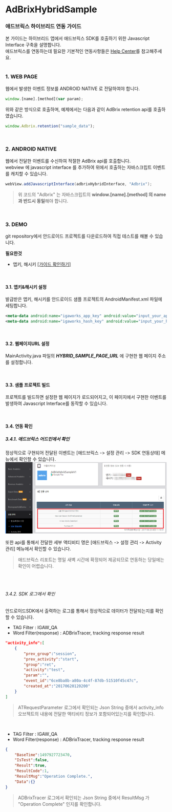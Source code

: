 # AdBrixHybridSample
  
  
### 애드브릭스 하이브리드 연동 가이드  

본 가이드는 하이브리드 앱에서 애드브릭스 SDK를 호출하기 위한 Javascript Interface 구축을 설명합니다.  
애드브릭스를 연동하는데 필요한 기본적인 연동사항들은 [Help Center](http://help.igaworks.com)를 참고해주세요.  
<br>

### 1. WEB PAGE
웹에서 발생한 이벤트 정보를 ANDROID NATIVE 로 전달하여야 합니다.  

~~~javascript
window.[name].[method](var param);
~~~

위와 같은 방식으로 호출하며, 예제에서는 다음과 같이 AdBrix retention api를 호출하였습니다.  

~~~javascript
window.Adbrix.retention("sample_data");
~~~

<br>

### 2. ANDROID NATIVE
웹에서 전달한 이벤트를 수신하여 적절한 AdBrix api를 호출합니다.  
webview 에 javascript interface 를 추가하여 위에서 호출하는 자바스크립트 이벤트를 캐치할 수 있습니다.

~~~java
webView.addJavascriptInterface(adbrixHybridInterface, "Adbrix");
~~~

> 위 코드의 "Adbrix" 는 자바스크립트의 **window.[name].[method] 의 name과 반드시 동일**해야 합니다.


<br>

### 3. DEMO
git repository에서 안드로이드 프로젝트를 다운로드하여 직접 테스트를 해볼 수 있습니다.   

**필요한것**
+ 앱키, 해시키 [[가이드 확인하기]](http://help.igaworks.com/hc/ko/3_3/Content/Article/app_registration)
<br>

#### 3.1. 앱키&해시키 설정
발급받은 앱키, 해시키를 안드로이드 샘플 프로젝트의 AndroidManifest.xml 파일에 세팅합니다.
~~~xml
<meta-data android:name="igaworks_app_key" android:value="input_your_app_key" />
<meta-data android:name="igaworks_hash_key" android:value="input_your_hash_key" />
~~~
  
<br>

#### 3.2. 웹페이지URL 설정
MainActivity.java 파일의 *__HYBRID_SAMPLE_PAGE_URL__* 에 구현한 웹 페이지 주소를 설정합니다.

<br>

#### 3.3. 샘플 프로젝트 빌드
프로젝트를 빌드하면 설정한 웹 페이지가 로드되어지고, 이 페이지에서 구현한 이벤트를 발생하여 Javascript Interface를 동작할 수 있습니다.

<br>

#### 3.4. 연동 확인


##### 3.4.1. 애드브릭스 어드민에서 확인  

정상적으로 구현되어 전달된 이벤트는 [애드브릭스 -> 설정 관리 -> SDK 연동상태] 메뉴에서 확인할 수 있습니다.  
![연동상태확인](./images/integration_status_check_screen.png)

또한 api를 통해서 전달한 세부 액티비티 명은 [애드브릭스 -> 설정 관리 -> Activity 관리] 메뉴에서 확인할 수 있습니다.

> 애드브릭스 리포트는 명일 새벽 시간에 확정되어 제공되므로 연동하는 당일에는 확인이 어렵습니다.
<br>
<br>

###### 3.4.2. SDK 로그에서 확인

안드로이드SDK에서 출력하는 로그를 통해서 정상적으로 데이터가 전달되는지를 확인할 수 있습니다.
+ TAG Filter : IGAW_QA
+ Word Filter(response) : ADBrixTracer, tracking response result
~~~json
"activity_info":[
    {
        "prev_group":"session",
        "prev_activity":"start",
        "group":"ret",
        "activity":"test",
        "param":"",
        "event_id":"6ce8ba8b-a80a-4c4f-87db-51510f45c47c",
        "created_at":"20170620120200"
    }
]
~~~
> ATRequestParameter 로그에서 확인되는 Json String 중에서 activity_info 오브젝트의 내용에 전달한 액티비티 정보가 포함되어있는지를 확인합니다.

<br> 

+ TAG Filter : IGAW_QA
+ Word Filter(response) : ADBrixTracer, tracking response result
~~~json
{
    "BaseTime":1497927723470,
    "IsTest":false,
    "Result":true,
    "ResultCode":1,
    "ResultMsg":"Operation Complete.",
    "Data":{}
}
~~~
> ADBrixTracer 로그에서 확인되는 Json String 중에서 ResultMsg 가 "Operation Complete" 인지를 확인합니다.

